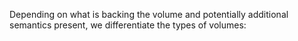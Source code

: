 Depending on what is backing the volume and potentially additional semantics present, we differentiate the types of volumes: